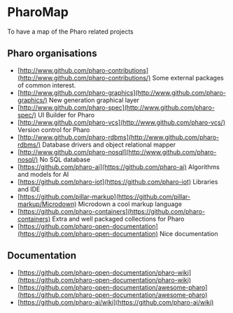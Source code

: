 # PharoMap
To have a map of the Pharo related projects


## Pharo organisations

* [http://www.github.com/pharo-contributions](http://www.github.com/pharo-contributions/)
Some external packages of common interest.
* [http://www.github.com/pharo-graphics](http://www.github.com/pharo-graphics/)
New generation graphical layer
* [http://www.github.com/pharo-spec](http://www.github.com/pharo-spec/)
UI Builder for Pharo
* [http://www.github.com/pharo-vcs](http://www.github.com/pharo-vcs/)
Version control for Pharo
* [http://www.github.com/pharo-rdbms](http://www.github.com/pharo-rdbms/)
Database drivers and object relational mapper
* [http://www.github.com/pharo-nosql](http://www.github.com/pharo-nosql/)
No SQL database
* [https://github.com/pharo-ai](https://github.com/pharo-ai)
Algorithms and models for AI
* [https://github.com/pharo-iot](https://github.com/pharo-iot)
Libraries and IDE
* [https://github.com/pillar-markup](https://github.com/pillar-markup/Microdown)
Microdown a cool markup language
* [https://github.com/pharo-containers](https://github.com/pharo-containers)
Extra and well packaged collections for Pharo
* [https://github.com/pharo-open-documentation](https://github.com/pharo-open-documentation)
Nice documentation

## Documentation

* [https://github.com/pharo-open-documentation/pharo-wiki](https://github.com/pharo-open-documentation/pharo-wiki)
* [https://github.com/pharo-open-documentation/awesome-pharo](https://github.com/pharo-open-documentation/awesome-pharo)
* [https://github.com/pharo-ai/wiki](https://github.com/pharo-ai/wiki)
